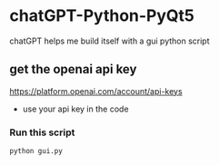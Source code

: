 # chatGPT-Python-PyQt5
chatGPT helps me build itself with a gui python script

## get the openai api key 
https://platform.openai.com/account/api-keys

- use your api key in the code

### Run this script
```
python gui.py
```

